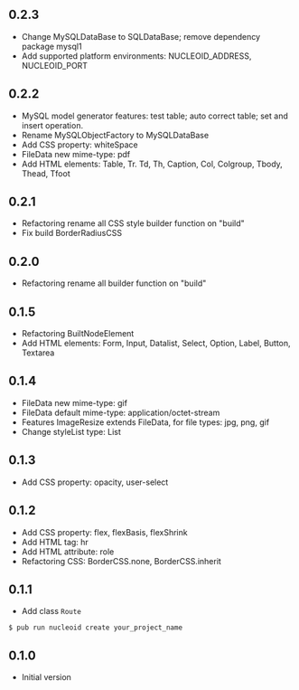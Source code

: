 ## 0.2.3

- Change MySQLDataBase to SQLDataBase; remove dependency package mysql1
- Add supported platform environments: NUCLEOID_ADDRESS, NUCLEOID_PORT

## 0.2.2

- MySQL model generator features: test table; auto correct table; set and insert operation.
- Rename MySQLObjectFactory to MySQLDataBase
- Add CSS property: whiteSpace
- FileData new mime-type: pdf
- Add HTML elements: Table, Tr. Td, Th, Caption, Col, Colgroup, Tbody, Thead, Tfoot

## 0.2.1

- Refactoring rename all CSS style builder function on "build"
- Fix build BorderRadiusCSS

## 0.2.0

- Refactoring rename all builder function on "build"

## 0.1.5

- Refactoring BuiltNodeElement
- Add HTML elements: Form, Input, Datalist, Select, Option, Label, Button, Textarea

## 0.1.4

- FileData new mime-type: gif
- FileData default mime-type: application/octet-stream
- Features ImageResize extends FileData, for file types: jpg, png, gif
- Change styleList type: List<StyleCSS>

## 0.1.3

- Add CSS property: opacity, user-select

## 0.1.2

- Add CSS property: flex, flexBasis, flexShrink
- Add HTML tag: hr
- Add HTML attribute: role
- Refactoring CSS: BorderCSS.none, BorderCSS.inherit

## 0.1.1

- Add class `Route`
```
$ pub run nucleoid create your_project_name
```

## 0.1.0

- Initial version
